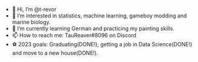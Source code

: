 - 👋 Hi, I’m @t-revor
- 👀 I’m interested in statistics, machine learning, gameboy modding and marine biology.
- 🌱 I’m currently learning German and practicing my painting skills.
- 📫 How to reach me: TauReaver#8096 on Discord
- ⚽ 2023 goals: Graduating(DONE!), getting a job in Data Science(DONE!) and move to a new house(DONE!).

<!---
t-revor/t-revor is a ✨ special ✨ repository because its `README.md` (this file) appears on your GitHub profile.
You can click the Preview link to take a look at your changes.
--->
